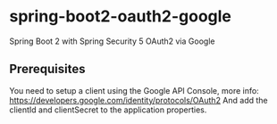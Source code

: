 # spring-boot2-oauth2-google
Spring Boot 2 with Spring Security 5 OAuth2 via Google

## Prerequisites

You need to setup a client using the Google API Console, more info: https://developers.google.com/identity/protocols/OAuth2 And add the clientId and clientSecret to the application properties.
